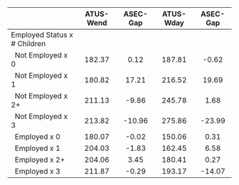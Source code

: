 
|                      |    ATUS-Wend |     ASEC-Gap |    ATUS-Wday |     ASEC-Gap |
| -------------------- | :----------: | :----------: | :----------: | :----------: |
| Employed Status x # Children |              |              |              |              |
| &nbsp;&nbsp;Not Employed x 0 |       182.37 |         0.12 |       187.81 |        -0.62 |
| &nbsp;&nbsp;Not Employed x 1 |       180.82 |        17.21 |       216.52 |        19.69 |
| &nbsp;&nbsp;Not Employed x 2+ |       211.13 |        -9.86 |       245.78 |         1.68 |
| &nbsp;&nbsp;Not Employed x 3 |       213.82 |       -10.96 |       275.86 |       -23.99 |
| &nbsp;&nbsp;Employed x 0 |       180.07 |        -0.02 |       150.06 |         0.31 |
| &nbsp;&nbsp;Employed x 1 |       204.03 |        -1.83 |       162.45 |         6.58 |
| &nbsp;&nbsp;Employed x 2+ |       204.06 |         3.45 |       180.41 |         0.27 |
| &nbsp;&nbsp;Employed x 3 |       211.87 |        -0.29 |       193.17 |       -14.07 |

